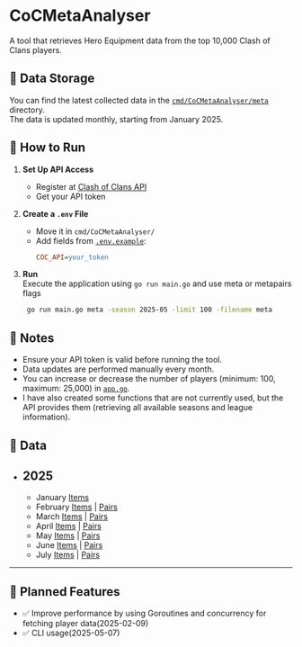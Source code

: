 # CoCMetaAnalyser

A tool that retrieves Hero Equipment data from the top 10,000 Clash of Clans players.

## 📂 Data Storage

You can find the latest collected data in the [`cmd/CoCMetaAnalyser/meta`](cmd/CoCMetaAnalyser/meta) directory.  
The data is updated monthly, starting from January 2025.

## 🚀 How to Run

1. **Set Up API Access**

    - Register at [Clash of Clans API](https://developer.clashofclans.com/)
    - Get your API token

2. **Create a `.env` File**

    - Move it in `cmd/CoCMetaAnalyser/`
    - Add fields from [`.env.example`](.env.example):
        ```ini
        COC_API=your_token
        ```

3. **Run**  
   Execute the application using `go run main.go` and use meta or metapairs flags
    ```bash
     go run main.go meta -season 2025-05 -limit 100 -filename meta
    ```

## 📌 Notes

-   Ensure your API token is valid before running the tool.
-   Data updates are performed manually every month.
-   You can increase or decrease the number of players (minimum: 100, maximum: 25,000) in [`app.go`](internal/app/app.go).
-   I have also created some functions that are not currently used, but the API provides them (retrieving all available seasons and league information).

## 📁 Data

-   ## 2025
    -   January [Items](cmd/app/meta/2025-01)
    -   February [Items](cmd/app/meta/2025-02) | [Pairs](cmd/app/metapairs/2025-02)
    -   March [Items](cmd/app/meta/2025-03) | [Pairs](cmd/app/metapairs/2025-03)
    -   April [Items](cmd/app/meta/2025-04) | [Pairs](cmd/app/metapairs/2025-04)
    -   May [Items](cmd/app/meta/2025-05) | [Pairs](cmd/app/metapairs/2025-05)
    -   June [Items](cmd/app/meta/2025-06) | [Pairs](cmd/app/metapairs/2025-06)
    -   July [Items](cmd/app/meta/2025-07) | [Pairs](cmd/app/metapairs/2025-07)

---

## 🔧 Planned Features

-   ✅ Improve performance by using Goroutines and concurrency for fetching player data(2025-02-09)
-   ✅ CLI usage(2025-05-07)
